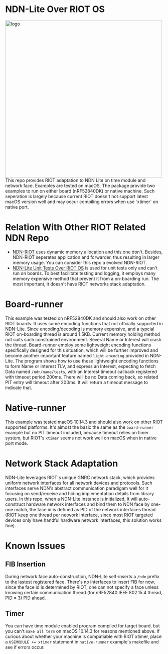 NDN-Lite Over RIOT OS
========================
<img src="https://zhiyi-zhang.com/images/ndn-lite-logo.jpg" alt="logo" width="500"/>
This repo provides RIOT adaptation to NDN Lite on time module and network face. Examples are tested on macOS. The package provide two examples to run on either board (nRF52840DK) or native machine. Such seperation is largely because current RIOT doesn't not support latest macOS version well and may occur compiling errors when use `xtimer` on native port.

# Relation With Other RIOT Related NDN Repo
* [NDN-RIOT](https://github.com/named-data-iot/ndn-riot) uses dynamic memory allocation and this one don't. Besides, NDN-RIOT seperates application and forwarder, thus resulting in larger memory usage. You can consider this repo a evolved NDN-RIOT.
* [NDN-Lite Unit Tests Over RIOT OS](https://github.com/named-data-iot/ndn-lite-test-over-riot) is used for unit tests only and can't run on boards. To best facilitate testing and logging, it employs many memory expensive method that prevent it from a on-boarding run. The most important, it doesn't have RIOT networks stack adaptation.

# Board-runner
This example was tested on nRF52840DK and should also work on other RIOT boards. It uses some encoding functions that not offcially supported in NDN-Lite. Since encoding/decoding is memory expensive, and a typcial RIOT on-boarding thread is around 1.5KB. Current memory holding method not suits such constrained environment. Several Name or Interest will crash the thread. Board-runner employ some lightweight encoding functions specifically designed for this situation, which will be further improved and become another important feature named `light-encoding` provided in NDN-Lite. The program shows how to use these lightweight encoding functions to form Name or Interest TLV, and express an Interest, expecting to fetch Data named `/ndn/name/tests`, with an Interest timeout callback registered with timeout period 200ms. There will be no Data coming back, so related PIT entry will timeout after 200ms. It will return a timeout message to indicate that.

# Native-runner
This example was tested macOS 10.14.3 and should also work on other RIOT supported platforms. It's almost the basic the same as the `board-runner` example but no PIT timeout included, because timeout relies on timer system, but RIOT's `xtimer` seems not work well on macOS when in native port mode.

# Network Stack Adaptation
NDN-Lite leverages RIOT's unique GNRC network stack, which provides uniform network interfaces for all network devices and protocols. Such interfaces serve NDN's abstract communication paradigam well for it focusing on send/receive and hiding implementation details from library users. In this repo, when a NDN-Lite instance is initialized, it will auto-construct hardware network interfaces and bind them to NDN face by one-one match, the face id is defined as PID of the network interfaces thread (RIOT keep one thread per network interface, since most RIOT targeted devices only have handful hardware network interfaces, this solution works fine).

# Known Issues
## FIB Insertion
During network face auto-construction, NDN-Lite self-inserts a `/ndn` prefix to the lastest registered face. There's no interfaces to insert FIB for now, since the face id is determined by RIOT, one can not specify a face unless knowing certain communication thread (for nRF52840 IEEE 802.15.4 thread, PID = 3) PID ahead.
## Timer
You can have time module enabled program compiled for target board, but you can't `make all term` on macOS 10.14.3 for reasons mentioned above. If curious about whether your machine is compatiable with RIOT xtimer, place a `USEMODULE += xtimer` statement in `native-runner` example's makefile and see if errors occur.
